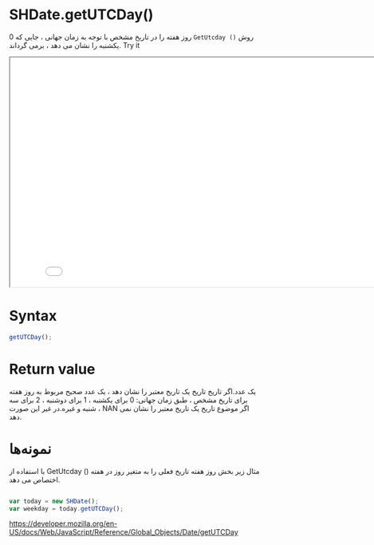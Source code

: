 # SHDate.getUTCDay()

روش <code dir="ltr">GetUtcday ()</code> روز هفته را در تاریخ مشخص با توجه به زمان جهانی ، جایی که 0 یکشنبه را نشان می دهد ، برمی گرداند.
Try it

<iframe style="width: 830px; height: 460px;" src="/SHDateTime-js/examples/live.html?function=getHours" title="MDN Web Docs Interactive Example" loading="lazy"></iframe>
<br/>

# Syntax

```js
getUTCDay();
```

# Return value

یک عدد.اگر تاریخ تاریخ یک تاریخ معتبر را نشان دهد ، یک عدد صحیح مربوط به روز هفته برای تاریخ مشخص ، طبق زمان جهانی: 0 برای یکشنبه ، 1 برای دوشنبه ، 2 برای سه شنبه و غیره.در غیر این صورت ، NAN اگر موضوع تاریخ یک تاریخ معتبر را نشان نمی دهد.
# نمونه‌ها
با استفاده از GetUtcday ()
مثال زیر بخش روز هفته تاریخ فعلی را به متغیر روز در هفته اختصاص می دهد.
```js

var today = new SHDate();
var weekday = today.getUTCDay();
```

https://developer.mozilla.org/en-US/docs/Web/JavaScript/Reference/Global_Objects/Date/getUTCDay
